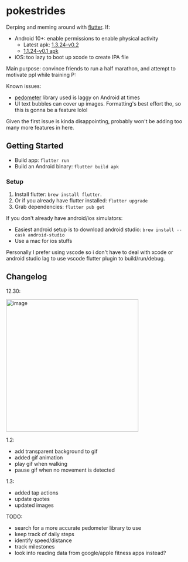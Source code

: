 # pokestrides

Derping and meming around with [flutter](https://docs.flutter.dev/). If:
- Android 10+: enable permissions to enable physical activity
  - Latest apk: [1.3.24-v0.2](https://drive.google.com/file/d/1OYvTdZhNSNoNmprPsJnYhkUHgr8nSuDH/view?usp=sharing)
  - [1.1.24-v0.1 apk](https://drive.google.com/file/d/1YvbgClxDNn87RG0LV_C0QSdqhLNKrAmz/view?usp=drive_link)
- iOS: too lazy to boot up xcode to create IPA file

Main purpose: convince friends to run a half marathon, and attempt to motivate ppl while training P:

Known issues:
- [pedometer](https://pub.dev/packages/pedometer) library used is laggy on Android at times
- UI text bubbles can cover up images. Formatting's best effort tho, so this is gonna be a feature lolol

Given the first issue is kinda disappointing, probably won't be adding too many more features in here.

## Getting Started

- Build app: `flutter run`
- Build an Android binary: `flutter build apk`

### Setup
1. Install flutter: `brew install flutter`. 
2. Or if you already have flutter installed: `flutter upgrade` 
3. Grab dependencies: `flutter pub get`

If you don't already have android/ios simulators:
- Easiest android setup is to download android studio:
`brew install --cask android-studio`
- Use a mac for ios stuffs

Personally I prefer using vscode so i don't have to deal with xcode or android studio lag to use vscode flutter plugin to build/run/debug.

## Changelog

12.30:

<img width="361" alt="image" src="https://github.com/schen22/pokestrides/assets/6363626/960a37cc-f91f-4242-a3b4-b46e6dfb6206">

1.2:
- add transparent background to gif
- added gif animation
- play gif when walking
- pause gif when no movement is detected

1.3:
- added tap actions
- update quotes
- updated images

TODO:
- search for a more accurate pedometer library to use
- keep track of daily steps
- identify speed/distance
- track milestones
- look into reading data from google/apple fitness apps instead?